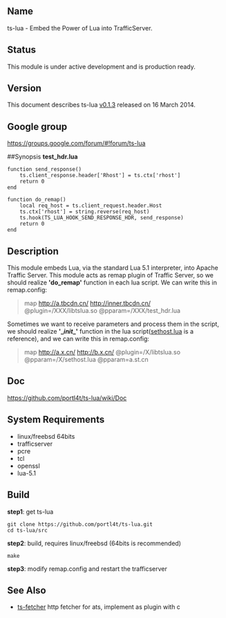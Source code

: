 ## Name
ts-lua - Embed the Power of Lua into TrafficServer.

## Status
This module is under active development and is production ready.

## Version
This document describes ts-lua [v0.1.3](https://github.com/portl4t/ts-lua/tags) released on 16 March 2014.

## Google group
https://groups.google.com/forum/#!forum/ts-lua

##Synopsis
**test_hdr.lua**

    function send_response()
        ts.client_response.header['Rhost'] = ts.ctx['rhost']
        return 0
    end

    function do_remap()
        local req_host = ts.client_request.header.Host
        ts.ctx['rhost'] = string.reverse(req_host)
        ts.hook(TS_LUA_HOOK_SEND_RESPONSE_HDR, send_response)
        return 0
    end


## Description
This module embeds Lua, via the standard Lua 5.1 interpreter, into Apache Traffic Server. This module acts as remap plugin of Traffic Server, so we should realize **'do_remap'** function in each lua script. We can write this in remap.config:

> map http://a.tbcdn.cn/ http://inner.tbcdn.cn/ @plugin=/XXX/libtslua.so @pparam=/XXX/test_hdr.lua

Sometimes we want to receive parameters and process them in the script, we should realize **'\__init__'** function in the lua script([sethost.lua](https://github.com/portl4t/ts-lua/blob/master/business/sethost.lua) is a reference), and we can write this in remap.config:

> map http://a.x.cn/ http://b.x.cn/ @plugin=/X/libtslua.so @pparam=/X/sethost.lua @pparam=a.st.cn


## Doc
https://github.com/portl4t/ts-lua/wiki/Doc

## System Requirements
* linux/freebsd 64bits
* trafficserver
* pcre
* tcl
* openssl
* lua-5.1

## Build
**step1**: get ts-lua

    git clone https://github.com/portl4t/ts-lua.git
    cd ts-lua/src

**step2**: build, requires linux/freebsd (64bits is recommended)

    make

**step3**: modify remap.config and restart the trafficserver


## See Also
* [ts-fetcher](https://github.com/portl4t/ts-fetcher) http fetcher for ats, implement as plugin with c

